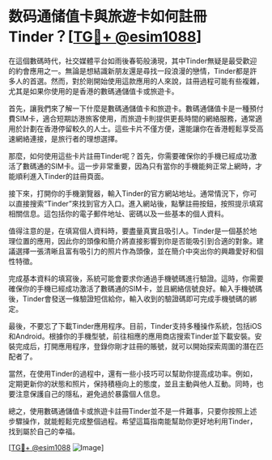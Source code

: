 # 数码通储值卡與旅遊卡如何註冊Tinder？[[TG💪+ @esim1088](https://t.me/s/esim1088)]

在這個數碼時代，社交媒體平台如雨後春筍般湧現，其中Tinder無疑是最受歡迎的約會應用之一。無論是想結識新朋友還是尋找一段浪漫的戀情，Tinder都是許多人的首選。然而，對於剛開始使用這款應用的人來說，註冊過程可能有些複雜，尤其是如果你使用的是香港的數碼通儲值卡或旅遊卡。

首先，讓我們來了解一下什麼是數碼通儲值卡和旅遊卡。數碼通儲值卡是一種預付費SIM卡，適合短期訪港旅客使用，而旅遊卡則提供更長時間的網絡服務，通常適用於計劃在香港停留較久的人士。這些卡片不僅方便，還能讓你在香港輕鬆享受高速網絡連接，是旅行者的理想選擇。

那麼，如何使用這些卡片註冊Tinder呢？首先，你需要確保你的手機已經成功激活了數碼通的SIM卡。這一步非常重要，因為只有當你的手機能夠正常上網時，才能順利進入Tinder的註冊頁面。

接下來，打開你的手機瀏覽器，輸入Tinder的官方網站地址。通常情況下，你可以直接搜索“Tinder”來找到官方入口。進入網站後，點擊註冊按鈕，按照提示填寫相關信息。這包括你的電子郵件地址、密碼以及一些基本的個人資料。

值得注意的是，在填寫個人資料時，要盡量真實且吸引人。Tinder是一個基於地理位置的應用，因此你的頭像和簡介將直接影響到你是否能吸引到合適的對象。建議選擇一張清晰且富有吸引力的照片作為頭像，並在簡介中突出你的興趣愛好和個性特徵。

完成基本資料的填寫後，系統可能會要求你通過手機號碼進行驗證。這時，你需要確保你的手機已經成功激活了數碼通的SIM卡，並且網絡信號良好。輸入手機號碼後，Tinder會發送一條驗證短信給你，輸入收到的驗證碼即可完成手機號碼的綁定。

最後，不要忘了下載Tinder應用程序。目前，Tinder支持多種操作系統，包括iOS和Android。根據你的手機型號，前往相應的應用商店搜索Tinder並下載安裝。安裝完成后，打開應用程序，登錄你剛才註冊的賬號，就可以開始探索周圍的潛在匹配者了。

當然，在使用Tinder的過程中，還有一些小技巧可以幫助你提高成功率。例如，定期更新你的狀態和照片，保持積極向上的態度，並且主動與他人互動。同時，也要注意保護自己的隱私，避免過於暴露個人信息。

總之，使用數碼通儲值卡或旅遊卡註冊Tinder並不是一件難事，只要你按照上述步驟操作，就能輕鬆完成整個過程。希望這篇指南能幫助你更好地利用Tinder，找到屬於自己的幸福。

[[TG💪+ @esim1088](https://t.me/s/esim1088) ![Image](https://i.postimg.cc/4NQfJmqS/Snipaste-2025-05-13-00-14-12.png)]